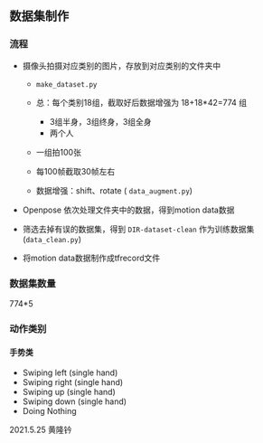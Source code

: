 ## 数据集制作

### 流程

- 摄像头拍摄对应类别的图片，存放到对应类别的文件夹中

  - `make_dataset.py`

  - 总：每个类别18组，截取好后数据增强为 18+18*42=774 组

    - 3组半身，3组终身，3组全身
    - 两个人

  - 一组拍100张

  - 每100帧截取30帧左右

  - 数据增强：shift、rotate ( `data_augment.py`)

    

- Openpose 依次处理文件夹中的数据，得到motion data数据

- 筛选去掉有误的数据集，得到 `DIR-dataset-clean` 作为训练数据集 (`data_clean.py`)

- 将motion data数据制作成tfrecord文件 

  



### 数据集数量

774*5



### 动作类别

####  手势类

- Swiping left (single hand)
- Swiping right (single hand)
- Swiping up (single hand)
- Swiping down (single hand)
- Doing Nothing





2021.5.25 黄隆钤